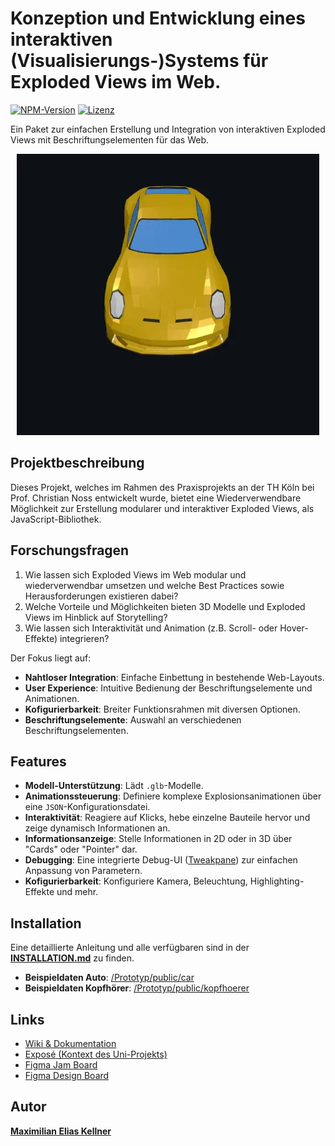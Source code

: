 # Konzeption und Entwicklung eines interaktiven (Visualisierungs-)Systems für Exploded Views im Web.

[![NPM-Version](https://img.shields.io/github/package-json/v/MaximilianKellner/exploded-views-web-praxis-projekt?filename=Prototyp/package.json)](https://github.com/MaximilianKellner/exploded-views-web-praxis-projekt/pkgs/npm/exploded-views)
[![Lizenz](https://img.shields.io/github/license/MaximilianKellner/exploded-views-web-praxis-projekt)](https://github.com/MaximilianKellner/exploded-views-web-praxis-projekt/blob/main/LICENSE)

Ein Paket zur einfachen Erstellung und Integration von interaktiven Exploded Views mit Beschriftungselementen für das Web.

<p align="center">
  <img src="img/Bildschirmaufnahme2025-10-24202510-ezgif.com-video-to-webp-converter.webp" alt="Exploded View Demo" style="max-height: 450px;"/>
</p>

## Projektbeschreibung

Dieses Projekt, welches im Rahmen des Praxisprojekts an der TH Köln bei Prof. Christian Noss entwickelt wurde, bietet eine Wiederverwendbare Möglichkeit zur Erstellung modularer und interaktiver Exploded Views, als JavaScript-Bibliothek.

## Forschungsfragen

1. Wie lassen sich Exploded Views im Web modular und wiederverwendbar umsetzen und welche Best Practices sowie Herausforderungen existieren dabei?
2. Welche Vorteile und Möglichkeiten bieten 3D Modelle und Exploded Views im Hinblick auf Storytelling?
3. Wie lassen sich Interaktivität und Animation (z.B.  Scroll-  oder Hover-Effekte) integrieren?

Der Fokus liegt auf:

- **Nahtloser Integration**: Einfache Einbettung in bestehende Web-Layouts.
- **User Experience**: Intuitive Bedienung der Beschriftungselemente und Animationen.
- **Kofigurierbarkeit**: Breiter Funktionsrahmen mit diversen Optionen. 
- **Beschriftungselemente**: Auswahl an verschiedenen Beschriftungselementen. 

## Features

- **Modell-Unterstützung**: Lädt `.glb`-Modelle.
- **Animationssteuerung**: Definiere komplexe Explosionsanimationen über eine `JSON`-Konfigurationsdatei.
- **Interaktivität**: Reagiere auf Klicks, hebe einzelne Bauteile hervor und zeige dynamisch Informationen an.
- **Informationsanzeige**: Stelle Informationen in 2D oder in 3D über "Cards" oder "Pointer" dar.
- **Debugging**: Eine integrierte Debug-UI ([Tweakpane](https://tweakpane.github.io/docs/)) zur einfachen Anpassung von Parametern.
- **Kofigurierbarkeit**: Konfiguriere Kamera, Beleuchtung, Highlighting-Effekte und mehr.

## Installation

Eine detaillierte Anleitung und alle verfügbaren sind in der [**INSTALLATION.md**](https://github.com/MaximilianKellner/exploded-views-web-praxis-projekt/blob/main/INSTALLATION.MD) zu finden.

- **Beispieldaten Auto**: [/Prototyp/public/car](https://github.com/MaximilianKellner/exploded-views-web-praxis-projekt/tree/main/Prototyp/public/car)
- **Beispieldaten Kopfhörer**: [/Prototyp/public/kopfhoerer](https://github.com/MaximilianKellner/exploded-views-web-praxis-projekt/tree/main/Prototyp/public/kopfhoerer)

## Links

- [Wiki & Dokumentation](https://github.com/MaximilianKellner/exploded-views-web-praxis-projekt/wiki)
- [Exposé (Kontext des Uni-Projekts)](https://github.com/MaximilianKellner/exploded-views-web-praxis-projekt/wiki/Expos%C3%A9)
- [Figma Jam Board](https://www.figma.com/board/RcSMqqvDBrkwL3dCG0Wz6w/Praxisprojekt?node-id=0-1&t=1YXQVP6LdfrHqSBl-1)
- [Figma Design Board](https://www.figma.com/design/HBe8OrQcXQCB1ZgdsT1rkd/Praxisprojekt?node-id=0-1&t=SbWwg3q3qUSnSkLo-1)

## Autor

[**Maximilian Elias Kellner**](https://github.com/MaximilianKellner)

